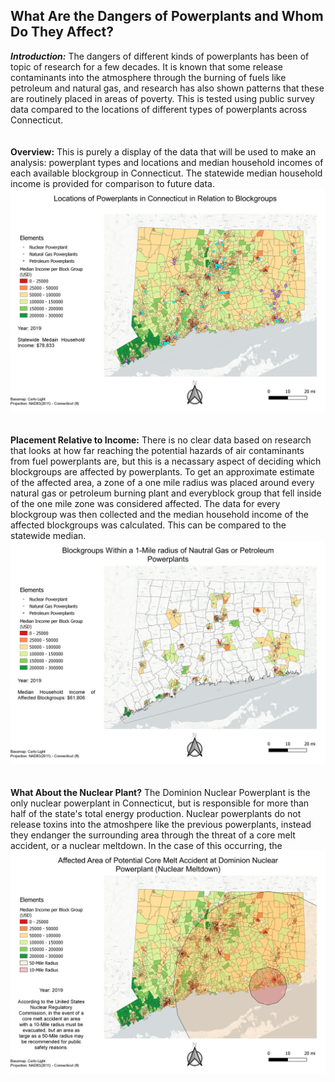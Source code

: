 ## What Are the Dangers of Powerplants and Whom Do They Affect?

***Introduction:*** 
The dangers of different kinds of powerplants has been of topic of research for a few decades. It is known that some release contaminants into the atmosphere through the burning of fuels like petroleum and natural gas, and research has also shown patterns that these are routinely placed in areas of poverty. This is  tested using public survey data compared to the locations of different types of powerplants across Connecticut. 
<br>
<br>
<br>
**Overview:**
This is purely a display of the data that will be used to make an analysis: powerplant types and locations and median household incomes of each available blockgroup in Connecticut. The statewide median household income is provided for comparison to future data.
<br>
<img src="images/Overview.jpg">
<br>
<br>
<br>
**Placement Relative to Income:**
There is no clear data based on research that looks at how far reaching the potential hazards of air contaminants from fuel powerplants are, but this is a necassary aspect of deciding which blockgroups are affected by powerplants. To get an approximate estimate of the affected area, a zone of a one mile radius was placed around every natural gas or petroleum burning plant and everyblock group that fell inside of the one mile zone was considered affected. The data for every blockgroup was then collected and the median household income of the affected blockgroups was calculated. This can be compared to the statewide median.
<br>
<img src="images/Affected_Blockgroups.png">
<br>
<br>
<br>
**What About the Nuclear Plant?**
The Dominion Nuclear Powerplant is the only nuclear powerplant in Connecticut, but is responsible for more than half of the state's total energy production. Nuclear powerplants do not release toxins into the atmoshpere like the previous powerplants, instead they endanger the surrounding area through the threat of a core melt accident, or a nuclear meltdown. In the case of this occurring, the 
<br>
<img src="images/Nuclear_Radius.png">
